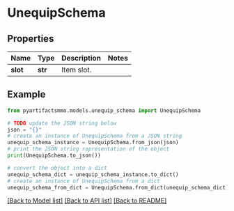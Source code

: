 # UnequipSchema


## Properties

Name | Type | Description | Notes
------------ | ------------- | ------------- | -------------
**slot** | **str** | Item slot. | 

## Example

```python
from pyartifactsmmo.models.unequip_schema import UnequipSchema

# TODO update the JSON string below
json = "{}"
# create an instance of UnequipSchema from a JSON string
unequip_schema_instance = UnequipSchema.from_json(json)
# print the JSON string representation of the object
print(UnequipSchema.to_json())

# convert the object into a dict
unequip_schema_dict = unequip_schema_instance.to_dict()
# create an instance of UnequipSchema from a dict
unequip_schema_from_dict = UnequipSchema.from_dict(unequip_schema_dict)
```
[[Back to Model list]](../README.md#documentation-for-models) [[Back to API list]](../README.md#documentation-for-api-endpoints) [[Back to README]](../README.md)


